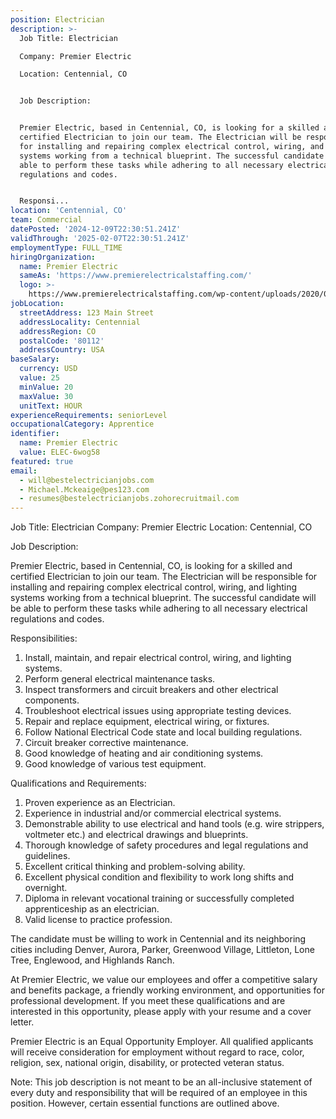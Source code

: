 ```yaml
---
position: Electrician
description: >-
  Job Title: Electrician

  Company: Premier Electric 

  Location: Centennial, CO


  Job Description:


  Premier Electric, based in Centennial, CO, is looking for a skilled and
  certified Electrician to join our team. The Electrician will be responsible
  for installing and repairing complex electrical control, wiring, and lighting
  systems working from a technical blueprint. The successful candidate will be
  able to perform these tasks while adhering to all necessary electrical
  regulations and codes.


  Responsi...
location: 'Centennial, CO'
team: Commercial
datePosted: '2024-12-09T22:30:51.241Z'
validThrough: '2025-02-07T22:30:51.241Z'
employmentType: FULL_TIME
hiringOrganization:
  name: Premier Electric
  sameAs: 'https://www.premierelectricalstaffing.com/'
  logo: >-
    https://www.premierelectricalstaffing.com/wp-content/uploads/2020/05/Premier-Electrical-Staffing-logo.png
jobLocation:
  streetAddress: 123 Main Street
  addressLocality: Centennial
  addressRegion: CO
  postalCode: '80112'
  addressCountry: USA
baseSalary:
  currency: USD
  value: 25
  minValue: 20
  maxValue: 30
  unitText: HOUR
experienceRequirements: seniorLevel
occupationalCategory: Apprentice
identifier:
  name: Premier Electric
  value: ELEC-6wog58
featured: true
email:
  - will@bestelectricianjobs.com
  - Michael.Mckeaige@pes123.com
  - resumes@bestelectricianjobs.zohorecruitmail.com
---
```




Job Title: Electrician
Company: Premier Electric 
Location: Centennial, CO

Job Description:

Premier Electric, based in Centennial, CO, is looking for a skilled and certified Electrician to join our team. The Electrician will be responsible for installing and repairing complex electrical control, wiring, and lighting systems working from a technical blueprint. The successful candidate will be able to perform these tasks while adhering to all necessary electrical regulations and codes.

Responsibilities:

1. Install, maintain, and repair electrical control, wiring, and lighting systems.
2. Perform general electrical maintenance tasks.
3. Inspect transformers and circuit breakers and other electrical components.
4. Troubleshoot electrical issues using appropriate testing devices.
5. Repair and replace equipment, electrical wiring, or fixtures.
6. Follow National Electrical Code state and local building regulations.
7. Circuit breaker corrective maintenance.
8. Good knowledge of heating and air conditioning systems.
9. Good knowledge of various test equipment.

Qualifications and Requirements:

1. Proven experience as an Electrician.
2. Experience in industrial and/or commercial electrical systems.
3. Demonstrable ability to use electrical and hand tools (e.g. wire strippers, voltmeter etc.) and electrical drawings and blueprints.
4. Thorough knowledge of safety procedures and legal regulations and guidelines.
5. Excellent critical thinking and problem-solving ability.
6. Excellent physical condition and flexibility to work long shifts and overnight.
7. Diploma in relevant vocational training or successfully completed apprenticeship as an electrician.
8. Valid license to practice profession.

The candidate must be willing to work in Centennial and its neighboring cities including Denver, Aurora, Parker, Greenwood Village, Littleton, Lone Tree, Englewood, and Highlands Ranch. 

At Premier Electric, we value our employees and offer a competitive salary and benefits package, a friendly working environment, and opportunities for professional development. If you meet these qualifications and are interested in this opportunity, please apply with your resume and a cover letter.

Premier Electric is an Equal Opportunity Employer. All qualified applicants will receive consideration for employment without regard to race, color, religion, sex, national origin, disability, or protected veteran status. 

Note: This job description is not meant to be an all-inclusive statement of every duty and responsibility that will be required of an employee in this position. However, certain essential functions are outlined above.